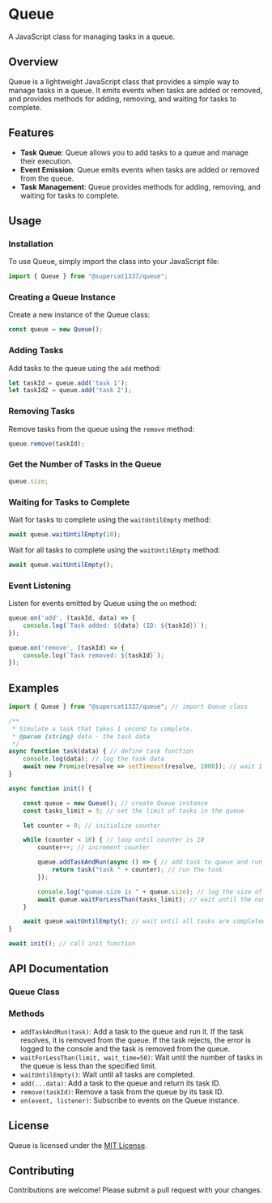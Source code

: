 

**Queue**
================

A JavaScript class for managing tasks in a queue.

**Overview**
------------

Queue is a lightweight JavaScript class that provides a simple way to manage tasks in a queue. It emits events when tasks are added or removed, and provides methods for adding, removing, and waiting for tasks to complete.

**Features**
------------

*   **Task Queue**: Queue allows you to add tasks to a queue and manage their execution.
*   **Event Emission**: Queue emits events when tasks are added or removed from the queue.
*   **Task Management**: Queue provides methods for adding, removing, and waiting for tasks to complete.

**Usage**
-----

### Installation

To use Queue, simply import the class into your JavaScript file:
```javascript
import { Queue } from "@supercat1337/queue";
```
### Creating a Queue Instance

Create a new instance of the Queue class:
```javascript
const queue = new Queue();
```
### Adding Tasks

Add tasks to the queue using the `add` method:
```javascript
let taskId = queue.add('task 1');
let taskId2 = queue.add('task 2');
```
### Removing Tasks

Remove tasks from the queue using the `remove` method:
```javascript
queue.remove(taskId);
```

### Get the Number of Tasks in the Queue
```javascript
queue.size;
```

### Waiting for Tasks to Complete

Wait for tasks to complete using the `waitUntilEmpty` method:
```javascript
await queue.waitUntilEmpty(10);
```

Wait for all tasks to complete using the `waitUntilEmpty` method:
```javascript
await queue.waitUntilEmpty();
```

### Event Listening

Listen for events emitted by Queue using the `on` method:
```javascript
queue.on('add', (taskId, data) => {
    console.log(`Task added: ${data} (ID: ${taskId})`);
});

queue.on('remove', (taskId) => {
    console.log(`Task removed: ${taskId}`);
});
```

**Examples**
------------
```javascript
import { Queue } from "@supercat1337/queue"; // import Queue class

/**
 * Simulate a task that takes 1 second to complete.
 * @param {string} data - the task data
 */
async function task(data) { // define task function
    console.log(data); // log the task data
    await new Promise(resolve => setTimeout(resolve, 1000)); // wait 1 second
}

async function init() { 

    const queue = new Queue(); // create Queue instance
    const tasks_limit = 3; // set the limit of tasks in the queue

    let counter = 0; // initialize counter

    while (counter < 10) { // loop until counter is 10
        counter++; // increment counter

        queue.addTaskAndRun(async () => { // add task to queue and run it
            return task("task " + counter); // run the task
        });

        console.log("queue.size is " + queue.size); // log the size of the queue
        await queue.waitForLessThan(tasks_limit); // wait until the number of tasks in the queue is less than tasks_limit
    }

    await queue.waitUntilEmpty(); // wait until all tasks are completed
}

await init(); // call init function
```

**API Documentation**
--------------------

### Queue Class

### Methods
*   `addTaskAndRun(task)`: Add a task to the queue and run it. If the task resolves, it is removed from the queue. If the task rejects, the error is logged to the console and the task is removed from the queue.
*   `waitForLessThan(limit, wait_time=50)`: Wait until the number of tasks in the queue is less than the specified limit.
*   `waitUntilEmpty()`: Wait until all tasks are completed.
*   `add(...data)`: Add a task to the queue and return its task ID.
*   `remove(taskId)`: Remove a task from the queue by its task ID.
*   `on(event, listener)`: Subscribe to events on the Queue instance.

**License**
-------

Queue is licensed under the [MIT License](https://opensource.org/licenses/MIT).

**Contributing**
------------

Contributions are welcome! Please submit a pull request with your changes.